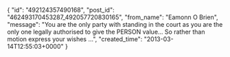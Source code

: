  {
   "id": "492124357490168",
   "post_id": "462493170453287_492057720830165",
   "from_name": "Eamonn O Brien",
   "message": "You are the only party with standing in the court as you are the only one legally authorised to give the PERSON value... So rather than motion express your wishes ...",
   "created_time": "2013-03-14T12:55:03+0000"
 }
